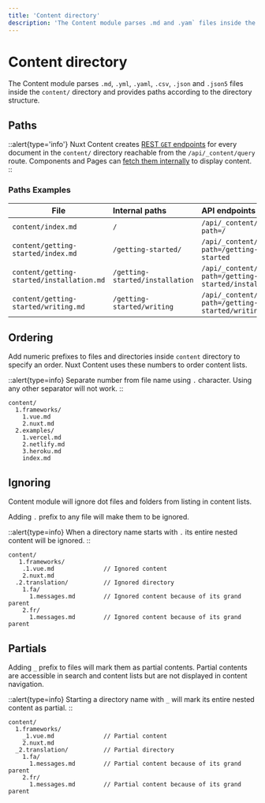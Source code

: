 ```yaml
---
title: 'Content directory'
description: 'The Content module parses .md and .yam` files inside the content/ directory and provides paths according to the directory structure.'
---
```


# Content directory

The Content module parses `.md`, `.yml`, `.yaml`, `.csv`, `.json` and `.json5` files inside the `content/` directory and provides paths according to the directory structure.

## Paths

::alert{type='info'}
Nuxt Content creates [REST `GET` endpoints](/guide/displaying/querying#API) for every document in the `content/` directory reachable from the `/api/_content/query` route. Components and Pages can [fetch them internally](/guide/displaying/querying) to display content.
::

### Paths Examples

| File | Internal paths | API endpoints
| ----------------- | :-------- | :------- |
| `content/index.md` | `/` | `/api/_content/query?path=/` |
| `content/getting-started/index.md` | `/getting-started/` | `/api/_content/query?path=/getting-started` |
| `content/getting-started/installation.md` | `/getting-started/installation` | `/api/_content/query?path=/getting-started/installation` |
| `content/getting-started/writing.md` | `/getting-started/writing` | `/api/_content/query?path=/getting-started/writing` |

## Ordering

Add numeric prefixes to files and directories inside `content` directory to specify an order.
Nuxt Content uses these numbers to order content lists.

::alert{type=info}
Separate number from file name using `.` character. Using any other separator will not work.
::

```[Directory structure]
content/
  1.frameworks/
    1.vue.md
    2.nuxt.md 
  2.examples/
    1.vercel.md
    2.netlify.md
    3.heroku.md
    index.md
```

## Ignoring

Content module will ignore dot files and folders from listing in content lists.

Adding `.` prefix to any file will make them to be ignored.

::alert{type=info}
When a directory name starts with `.` its entire nested content will be ignored.
::

```[Directory structure]
content/
   1.frameworks/
    .1.vue.md              // Ignored content
    2.nuxt.md 
  .2.translation/          // Ignored directory
    1.fa/
      1.messages.md        // Ignored content because of its grand parent
    2.fr/
      1.messages.md        // Ignored content because of its grand parent
```

## Partials

Adding `_` prefix to files will mark them as partial contents.
Partial contents are accessible in search and content lists but are not displayed in content navigation.

::alert{type=info}
Starting a directory name with `_` will mark its entire nested content as partial.
::

```[Directory structure]
content/
  1.frameworks/
    _1.vue.md              // Partial content
    2.nuxt.md 
  _2.translation/          // Partial directory
    1.fa/
      1.messages.md        // Partial content because of its grand parent
    2.fr/
      1.messages.md        // Partial content because of its grand parent
```
